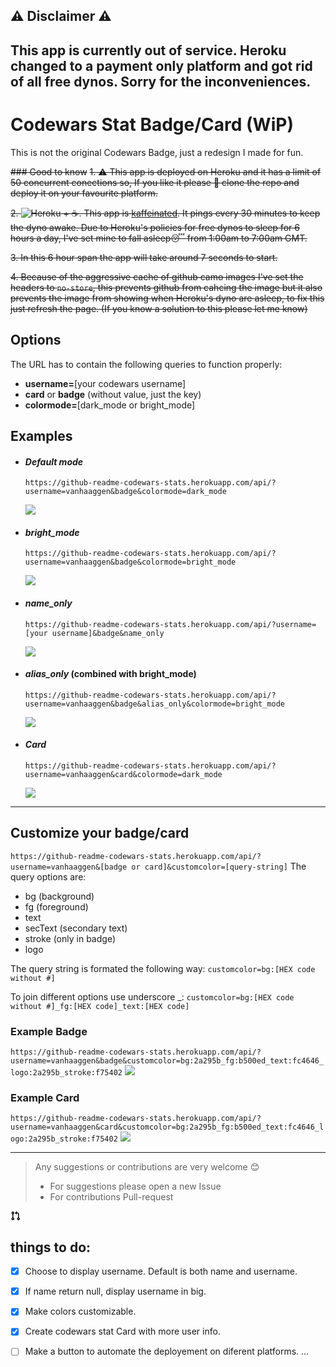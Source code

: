 ## ⚠ Disclaimer ⚠
This app is currently out of service. Heroku changed to a payment only platform and got rid of all free dynos. Sorry for the inconveniences.
-----
# Codewars Stat Badge/Card (WiP) 
This is not the original Codewars Badge, just a redesign I made for fun. 

~~### Good to know~~
~~1. ⚠ This app is deployed on Heroku and it has a limit of 50 concurrent conections so, If you like it please 🙏 clone the repo and deploy it on your favourite platform.~~

~~2. ![Heroku][1] + ☕. This app is [kaffeinated](https://kaffeine.herokuapp.com/). It pings every 30 minutes to keep the dyno awake. Due to Heroku's policies for free dynos to sleep for 6 hours a day, I've set mine to fall asleep😴 from 1:00am to 7:00am GMT.~~

~~3. In this 6 hour span the app will take around 7 seconds to start.~~

~~4. Because of the aggressive cache of github camo images I've set the headers to `no-store`, this prevents github from cahcing the image but it also prevents the image from showing when Heroku's dyno are asleep, to fix this just refresh the page. (If you know a solution to this please let me know)~~


## Options 

The URL has to contain the following queries to function properly:
- **username=**[your codewars username]
- **card** or **badge** (without value, just the key)
- **colormode=**[dark_mode or bright_mode]

## Examples
- #### ***Default mode*** 
   `https://github-readme-codewars-stats.herokuapp.com/api/?username=vanhaaggen&badge&colormode=dark_mode`
 
    ![](./svg/defaultBadge.svg)
 
- #### ***bright_mode***
   `https://github-readme-codewars-stats.herokuapp.com/api/?username=vanhaaggen&badge&colormode=bright_mode`
 
    ![](./svg/badgeBrightMode.svg)

- #### ***name_only***
  `https://github-readme-codewars-stats.herokuapp.com/api/?username=[your username]&badge&name_only`

    ![](./svg/badgeNameOnly.svg)

- #### ***alias_only*** (combined with bright_mode)
  `https://github-readme-codewars-stats.herokuapp.com/api/?username=vanhaaggen&badge&alias_only&colormode=bright_mode`

    ![](./svg/badgeCombinedOptions.svg)
 
 - #### ***Card*** 
   `https://github-readme-codewars-stats.herokuapp.com/api/?username=vanhaaggen&card&colormode=dark_mode`
   
   ![](./svg/svgCard.svg)
---
 ## Customize your badge/card
 
`https://github-readme-codewars-stats.herokuapp.com/api/?username=vanhaaggen&[badge or card]&customcolor=[query-string]`
  The query options are:
  - bg (background)
  - fg (foreground)
  - text
  - secText (secondary text)
  - stroke (only in badge)
  - logo
  
  The query string is formated the following way:
  `customcolor=bg:[HEX code without #]`
  
  To join different options use underscore _:
  `customcolor=bg:[HEX code without #]_fg:[HEX code]_text:[HEX code]`
  
  ### Example Badge
  `https://github-readme-codewars-stats.herokuapp.com/api/?username=vanhaaggen&badge&customcolor=bg:2a295b_fg:b500ed_text:fc4646_logo:2a295b_stroke:f75402`
  ![](./svg/customBadge.svg)
  
  ### Example Card
  `https://github-readme-codewars-stats.herokuapp.com/api/?username=vanhaaggen&card&customcolor=bg:2a295b_fg:b500ed_text:fc4646_logo:2a295b_stroke:f75402`
  ![](./svg/customCard.svg)
 
--- 
> Any suggestions or contributions are very welcome 😊
> - For suggestions please open a new Issue 
> - For contributions Pull-request

<svg class="octicon octicon-git-pull-request UnderlineNav-octicon d-none d-sm-inline" height="16" viewBox="0 0 16 16" version="1.1" width="16" aria-hidden="true"><path fill-rule="evenodd" d="M7.177 3.073L9.573.677A.25.25 0 0110 .854v4.792a.25.25 0 01-.427.177L7.177 3.427a.25.25 0 010-.354zM3.75 2.5a.75.75 0 100 1.5.75.75 0 000-1.5zm-2.25.75a2.25 2.25 0 113 2.122v5.256a2.251 2.251 0 11-1.5 0V5.372A2.25 2.25 0 011.5 3.25zM11 2.5h-1V4h1a1 1 0 011 1v5.628a2.251 2.251 0 101.5 0V5A2.5 2.5 0 0011 2.5zm1 10.25a.75.75 0 111.5 0 .75.75 0 01-1.5 0zM3.75 12a.75.75 0 100 1.5.75.75 0 000-1.5z"></path></svg>

## things to do:
- [x] Choose to display username. Default is both name and username.

- [x] If name return null, display username in big.

- [x] Make colors customizable.

- [x] Create codewars stat Card with more user info.

- [ ] Make a button to automate the deployement on diferent platforms.
...


[1]: https://img.shields.io/static/v1?label=heroku&logo=heroku&labelColor=9e7cc1&style=flat&message=&nbsp;&color=9e7cc1
